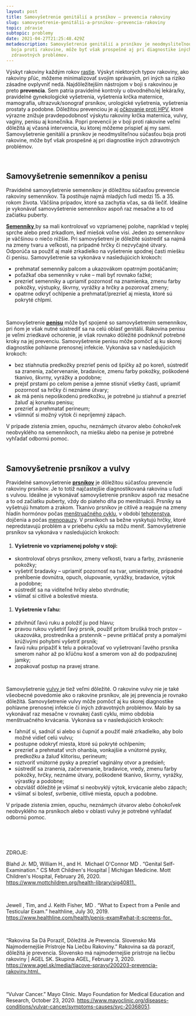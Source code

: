```yaml
---
layout: post
title: Samovyšetrenie genitálií a prsníkov – prevencia rakoviny
slug: samovysetrenie-genitálii-a-prsnikov--prevencia-rakoviny
topic: zdravie
subtopic: problemy
date: 2021-04-27T21:25:48.429Z
metadescription: Samovyšetrenie genitálií a prsníkov je neodmysliteľnou súčasťou
  boja proti rakovine, môže byť však prospešné aj pri diagnostike iných
  zdravotných problémov.
---
```

Výskyt rakoviny každým rokov [rastie](https://www.agel.sk/media/tlacove-spravy/200203-prevencia-rakoviny.html). Výskyt niektorých typov rakoviny, ako rakoviny pľúc, môžeme minimalizovať svojím správaním, pri iných sa riziko zásadne ovplyvniť nedá. Najdôležitejším nástrojom v boji s rakovinou je preto **prevencia**. Sem patria pravidelné kontroly u obvodného/ej lekára/ky, pravidelné gynekologické vyšetrenia, vyšetrenia krčka maternice, mamografia, ultrazvuk/sonograf prsníkov, urologické vyšetrenia, vyšetrenia prostaty a podobne. Dôležitou prevenciou je aj [očkovanie proti HPV](/prevencia-ppi/), ktoré výrazne znižuje pravdepodobnosť výskytu rakoviny krčka maternica, vulvy, vagíny, penisu aj konečníka. Popri prevencii je v boji proti rakovine veľmi dôležitá aj včasná intervencia, ku ktorej môžeme prispieť aj my sami. Samovyšetrenie genitálií a prsníkov je neodmysliteľnou súčasťou boja proti rakovine, môže byť však prospešné aj pri diagnostike iných zdravotných problémov. 

<br>

## **Samovyšetrenie semenníkov a penisu**

Pravidelné samovyšetrenie semenníkov je dôležitou súčasťou prevencie rakoviny semenníkov. Tá postihuje najmä mladých ľudí medzi 15. a 35. rokom života. Väčšina prípadov, ktoré sa zachytia včas, sa dá liečiť. Ideálne je vykonávať samovyšetrenie semenníkov aspoň raz mesačne a to od začiatku puberty.

[**Semenníky** ](/vnutorne-pohlavne-ustrojenstvo-cloveka-s-penisom/)by sa mali kontrolovať vo vzpriamenej polohe, napríklad v teplej sprche alebo pred zrkadlom, keď miešok voľne visí. Jeden zo semenníkov je väčšinou o niečo nižšie. Pri samovyšetrení je dôležité sústrediť sa najmä na zmeny tvaru a veľkosti, na prípadné hrčky či nezvyčajné útvary. Odporúča sa použiť aj malé zrkadielko na vyšetrenie spodnej časti miešku či penisu. Samovyšetrenie sa vykonáva v nasledujúcich krokoch:

* prehmatať semenníky palcom a ukazovákom opatrným pootáčaním;
* poťažkať oba semenníky v ruke – mali byť rovnako ťažké;
* prezrieť semenníky a upriamiť pozornosť na znamienka, zmenu farby pokožky, výstupky, škvrny, vyrážky a hrčky a pozorovať zmeny;
* opatrne odkryť ochlpenie a prehmatať/prezrieť aj miesta, ktoré sú pokryté chlpmi.

<br>

Samovyšetrenie **[penisu](/vonkajsie-pohlavne-ustrojenstvo-cloveka-s-penisom/)** môže byť spojené so samovyšetrením semenníkov, pri ňom je však nutné sústrediť sa na celú oblasť genitálií. Rakovina penisu je veľmi zriedkavé ochorenie, je však rovnako dôležité podniknúť potrebné kroky na jej prevenciu. Samovyšetrenie penisu môže pomôcť aj ku skorej diagnostike pohlavne prenosnej infekcie. Vykonáva sa v nasledujúcich krokoch:

* bez stiahnutia predkožky prezrieť penis od špičky až po koreň, sústrediť sa zranenia, začervenanie, bradavice, zmenu farby pokožky, poškodené tkanivo, škvrny, vyrážky a podobne;
* prejsť prstami po celom penise a jemne stisnúť všetky časti, upriamiť pozornosť sa hrčky či neznáme útvary;
* ak má penis nepoškodenú predkožku, je potrebné ju stiahnuť a prezrieť žaluď aj korunku penisu;
* prezrieť a prehmatať perineum;
* všimnúť si možný výtok či nepríjemný zápach. <br>

V prípade zistenia zmien, opuchu, neznámych útvarov alebo čohokoľvek neobvyklého na semenníkoch, na miešku alebo na penise je potrebné vyhľadať odbornú pomoc. 

<br>

## **Samovyšetrenie prsníkov a vulvy**

Pravidelné samovyšetrenie **[prsníkov](/prsia/)** je dôležitou súčasťou prevencie rakoviny prsníkov. Je to totiž najčastejšie diagnostikovaná rakovina u ľudí s vulvou. Ideálne je vykonávať samovyšetrenie prsníkov aspoň raz mesačne a to od začiatku puberty, vždy do piateho dňa po menštruácii. Prsníky sa vyšetrujú hmatom a zrakom. Tkanivo prsníkov je citlivé a reaguje na zmeny hladín hormónov počas [menštruačného cyklu](/menstruacny-cyklus/), v období [tehotenstva](/vyvinove-fazy-plodu-a-tehotenstvo/), dojčenia a počas [menopauzy](/menopauza/). V prsníkoch sa bežne vyskytujú hrčky, ktoré nepredstavujú problém a v priebehu cyklu sa môžu meniť. Samovyšetrenie prsníkov sa vykonáva v nasledujúcich krokoch:

1. #### Vyšetrenie vo vzpriamenej polohy v stoji: 

* skontrolovať obrys prsníkov, zmeny veľkosti, tvaru a farby, zvrásnenie pokožky;
* vyšetriť bradavky – upriamiť pozornosť na tvar, umiestnenie, prípadné prehĺbenie dovnútra, opuch, olupovanie, vyrážky, bradavice, výtok a podobne;
* sústrediť sa na viditeľné hrčky alebo stvrdnutie;
* všímať si citlivé a bolestivé miesta.

1. #### Vyšetrenie v ľahu: 

* zdvihnúť ľavú ruku a položiť ju pod hlavu;
* pravou rukou vyšetriť ľavý prsník, použiť pritom brušká troch prstov – ukazováka, prostredníka a prstenník – pevne pritláčať prsty a pomalými krúživými pohybmi vyšetriť prsník;
* ľavú ruku pripažiť k telu a pokračovať vo vyšetrovaní ľavého prsníka smerom nahor až po kľúčnu kosť a smerom von až do podpazušnej jamky;
* zopakovať postup na pravej strane. 

<br>

Samovyšetrenie [vulvy ](/vonkajsie-pohlavne-ustrojenstvo-cloveka-s-vulvou/)je tiež veľmi dôležité. O rakovine vulvy nie je také všeobecné povedomie ako o rakovine prsníkov, ale jej prevencia je rovnako dôležitá. Samovyšetrenie vulvy môže pomôcť aj ku skorej diagnostike pohlavne prenosnej infekcie či iných zdravotných problémov. Malo by sa vykonávať raz mesačne v rovnakej časti cyklu, mimo obdobia menštruačného krvácania. Vykonáva sa v nasledujúcich krokoch:

* ľahnúť si, sadnúť si alebo si čupnúť a použiť malé zrkadielko, aby bolo možné vidieť celú vulvu;
* postupne odokryť miesta, ktoré sú pokryté ochlpením;
* prezrieť a prehmatať vrch ohanbia, vonkajšie a vnútorné pysky, predkožku a žaluď klitorisu, perineum;
* roztvoriť vnútorné pysky a prezrieť vaginálny otvor a predsieň;
* sústrediť sa zranenia, začervenanie, bradavice, vredy, zmenu farby pokožky, hrčky, neznáme útvary, poškodené tkanivo, škvrny, vyrážky, výrastky a podobne; 
* obzvlášť dôležité je všímať si neobvyklý výtok, krvácanie alebo zápach;
* všímať si bolesť, svrbenie, citlivé miesta, opuch a podobne. <br>

V prípade zistenia zmien, opuchu, neznámych útvarov alebo čohokoľvek neobvyklého na prsníkoch alebo v oblasti vulvy je potrebné vyhľadať odbornú pomoc.

<br>

<br>

<br>

<p class="important-text">ZDROJE:</p>

Blahd Jr. MD, William H., and H.  Michael O'Connor MD . “Genital Self-Examination.” CS Mott Children's Hospital | Michigan Medicine. Mott Children's Hospital, February 26, 2020. https://www.mottchildren.org/health-library/sig40811. 

<br>

Jewell , Tim, and J. Keith Fisher, MD . “What to Expect from a Penile and Testicular Exam.” healthline, July 30, 2019. https://www.healthline.com/health/penis-exam#what-it-screens-for. 

<br>

“Rakovina Sa Dá Poraziť, Dôležitá Je Prevencia. Slovensko Má Najmodernejšie Prístroje Na Liečbu Rakoviny.” Rakovina sa dá poraziť, dôležitá je prevencia. Slovensko má najmodernejšie prístroje na liečbu rakoviny | AGEL SK. Skupina AGEL, February 3, 2020. https://www.agel.sk/media/tlacove-spravy/200203-prevencia-rakoviny.html. 

<br>

“Vulvar Cancer.” Mayo Clinic. Mayo Foundation for Medical Education and Research, October 23, 2020. https://www.mayoclinic.org/diseases-conditions/vulvar-cancer/symptoms-causes/syc-20368051.